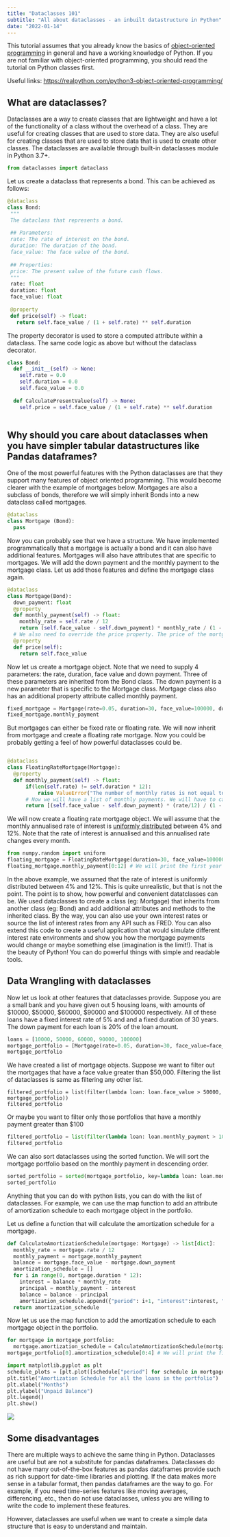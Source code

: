 ```yaml
---
title: "Dataclasses 101"
subtitle: "All about dataclasses - an inbuilt datastructure in Python"
date: "2022-01-14"
---
```



This tutorial assumes that you already know the basics of [object-oriented programming](https://en.wikipedia.org/wiki/Object-oriented_programming) in general and have a working knowledge of Python. If you are not familiar with object-oriented programming, you should read the tutorial on Python classes first.

Useful links: <https://realpython.com/python3-object-oriented-programming/>

## What are dataclasses?

Dataclasses are a way to create classes that are lightweight and have a lot of the functionality of a class without the overhead of a class. They are useful for creating classes that are used to store data. They are also useful for creating classes that are used to store data that is used to create other classes. The dataclasses are available through built-in dataclasses module in Python 3.7+.

``` python
from dataclasses import dataclass
```


Let us create a dataclass that represents a bond. This can be achieved
as follows:

 ``` python
@dataclass
class Bond:
  """
  The dataclass that represents a bond.
  
  ## Parameters:
  rate: The rate of interest on the bond.
  duration: The duration of the bond.
  face_value: The face value of the bond. 
  
  ## Properties:
  price: The present value of the future cash flows. 
  """  
  rate: float
  duration: float
  face_value: float
  
  @property
  def price(self) -> float:    
    return self.face_value / (1 + self.rate) ** self.duration
```


The property decorator is used to store a computed attribute within a
dataclass. The same code logic as above but without the dataclass
decorator.


 
``` python
class Bond:
  def __init__(self) -> None:
    self.rate = 0.0
    self.duration = 0.0
    self.face_value = 0.0
  
  def CalculatePresentValue(self) -> None:
    self.price = self.face_value / (1 + self.rate) ** self.duration
  
```


## Why should you care about dataclasses when you have simpler tabular datastructures like Pandas dataframes?

One of the most powerful features with the Python dataclasses are that they support many features of object oriented programming. This would become clearer with the example of mortgages below. Mortgages are also a subclass of bonds, therefore we will simply inherit Bonds into a new dataclass called mortgages.


 
``` python
@dataclass
class Mortgage (Bond):
  pass
```

Now you can probably see that we have a structure. We have implemented programmatically that a mortgage is actually a bond and it can also have additional features. Mortgages will also have attributes that are specific to mortgages. We will add the down payment and the monthly payment to the mortgage class. Let us add those features and define the mortgage class again.


 
``` python
@dataclass
class Mortgage(Bond):  
  down_payment: float
  @property
  def monthly_payment(self) -> float:
    monthly_rate = self.rate / 12
    return (self.face_value - self.down_payment) * monthly_rate / (1 - (1 + monthly_rate) ** (-self.duration * 12)) 
  # We also need to override the price property. The price of the mortgage is the present value of the monthly payments plus the down payment. This is equal to the face value or the amount borrowed.
  @property
  def price(self):
    return self.face_value
```


Now let us create a mortgage object. Note that we need to supply 4 parameters: the rate, duration, face value and down payment. Three of these parameters are inherited from the Bond class. The down payment is a new parameter that is specific to the Mortgage class. Mortgage class also has an additional property attribute called monthly payment.


 
``` python
fixed_mortgage = Mortgage(rate=0.05, duration=30, face_value=100000, down_payment=20000)
fixed_mortgage.monthly_payment
```

But mortgages can either be fixed rate or floating rate. We will now inherit from mortgage and create a floating rate mortgage. Now you could be probably getting a feel of how powerful dataclasses could be.


 
``` python

@dataclass
class FloatingRateMortgage(Mortgage):  
  @property
  def monthly_payment(self) -> float:
      if(len(self.rate) != self.duration * 12):
          raise ValueError("The number of monthly rates is not equal to the number of months in the mortgage duration.")
      # Now we will have a list of monthly payments. We will have to calculate the monthly payment for each month based on the monthly rate.
      return [(self.face_value - self.down_payment) * (rate/12) / (1 - (1 + (rate/12)) ** (-self.duration * 12)) for rate in self.rate]   
```


We will now create a floating rate mortgage object. We will assume that the monthly annualised rate of interest is [uniformly distributed](https://en.wikipedia.org/wiki/Continuous_uniform_distribution) between 4% and 12%. Note that the rate of interest is annualised and this annualised rate changes every month.


 
``` python
from numpy.random import uniform
floating_mortgage = FloatingRateMortgage(duration=30, face_value=100000, down_payment=20000, rate=uniform(0.04, 0.12, 30*12))
floating_mortgage.monthly_payment[0:12] # We will print the first year of monthly payments for sake of brevity.
```

In the above example, we assumed that the rate of interest is uniformly distributed between 4% and 12%. This is quite unrealistic, but that is not the point. The point is to show, how powerful and convenient datatclasses can be. We used dataclasses to create a class (eg: Mortgage) that inherits from another class (eg: Bond) and add additional attributes and methods to the inherited class. By the way, you can also use your own interest rates or source the list of interest rates from any API such as FRED. You can also extend this code to create a useful application that would simulate different interest rate environments and show you how the mortgage payments would change or maybe something else (imagination is the limit!). That is the beauty of Python! You can do powerful things with simple and readable tools.


## Data Wrangling with dataclasses

Now let us look at other features that dataclasses provide. Suppose you are a small bank and you have given out 5 housing loans, with amounts of $10000, $50000, $60000, $90000 and $100000 respectively. All of these loans have a fixed interest rate of 5% and and a fixed duration of 30 years. The down payment for each loan is 20% of the loan amount.


 
``` python
loans = [10000, 50000, 60000, 90000, 100000]
mortgage_portfolio = [Mortgage(rate=0.05, duration=30, face_value=face_value, down_payment=0.2 * face_value) for face_value in loans]
mortgage_portfolio
```


We have created a list of mortgage objects. Suppose we want to filter out the mortgages that have a face value greater than $50,000. Filtering the list of dataclasses is same as filtering any other list.

 
```
filtered_portfolio = list(filter(lambda loan: loan.face_value > 50000, mortgage_portfolio))
filtered_portfolio
```

Or maybe you want to filter only those portfolios that have a monthly payment greater than $100


 
``` python
filtered_portfolio = list(filter(lambda loan: loan.monthly_payment > 100, mortgage_portfolio))
filtered_portfolio
```


We can also sort dataclasses using the sorted function. We will sort the mortgage portfolio based on the monthly payment in descending order.


 ``` python
sorted_portfolio = sorted(mortgage_portfolio, key=lambda loan: loan.monthly_payment, reverse=True)
sorted_portfolio
```



Anything that you can do with python lists, you can do with the list of dataclasses. For example, we can use the map function to add an attribute of amortization schedule to each mortgage object in the portfolio.

Let us define a function that will calculate the amortization schedule for a mortgage.


 
``` python
def CalculateAmortizationSchedule(mortgage: Mortgage) -> list[dict]:
  monthly_rate = mortgage.rate / 12
  monthly_payment = mortgage.monthly_payment
  balance = mortgage.face_value - mortgage.down_payment
  amortization_schedule = []
  for i in range(0, mortgage.duration * 12):
    interest = balance * monthly_rate
    principal = monthly_payment - interest
    balance = balance - principal
    amortization_schedule.append({"period": i+1, "interest":interest, "principal": principal, "unpaid_balance":balance})
  return amortization_schedule
```


Now let us use the map function to add the amortization schedule to each mortgage object in the portfolio.


 
``` python
for mortgage in mortgage_portfolio:
  mortgage.amortization_schedule = CalculateAmortizationSchedule(mortgage)
mortgage_portfolio[0].amortization_schedule[0:4] # We will print the first four months of the amortization schedule for the first mortgage in the portfolio.
```
 
``` python
import matplotlib.pyplot as plt
schedule_plots = [plt.plot([schedule["period"] for schedule in mortgage.amortization_schedule], [schedule["unpaid_balance"] for schedule in mortgage.amortization_schedule], label=f"Loan {i+1}") for i, mortgage in enumerate(mortgage_portfolio)]
plt.title("Amortization Schedule for all the loans in the portfolio")
plt.xlabel("Months")
plt.ylabel("Unpaid Balance")
plt.legend()
plt.show()
```

![](public/../../public/images/dataclasses.png)



## Some disadvantages

There are multiple ways to achieve the same thing in Python. Dataclasses are useful but are not a substitute for pandas dataframes. Dataclasses do not have many out-of-the-box features as pandas dataframes provide such as rich support for date-time libraries and plotting. If the data makes more sense in a tabular format, then pandas dataframes are the way to go. For example, if you need time-series features like moving averages, differencing, etc., then do not use dataclasses, unless you are willing to write the code to implement these features.

However, dataclasses are useful when we want to create a simple data structure that is easy to understand and maintain.

